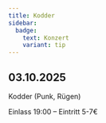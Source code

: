 ```yaml
---
title: Kodder
sidebar:
  badge:
    text: Konzert
    variant: tip
---
```


## 03.10.2025

Kodder (Punk, Rügen)

Einlass 19:00 – Eintritt 5-7€
